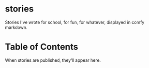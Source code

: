 # stories
Stories I've wrote for school, for fun, for whatever, displayed in comfy markdown.

# Table of Contents
When stories are published, they'll appear here.
